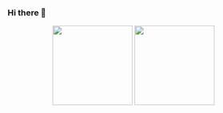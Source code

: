 ### Hi there 👋

<p  align="middle">
  <img height="160em" src="https://github-readme-stats.vercel.app/api?username=indrajithi&show_icons=true&hide_border=true&&count_private=true&include_all_commits=true&hide=contribs&theme=dark&layout=compact" />
  <img height="160em" src="https://github-readme-stats.vercel.app/api/top-langs/?username=indrajithi&layout=compact&theme=dark" />
</p>




